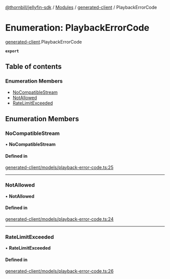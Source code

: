 [@thornbill/jellyfin-sdk](../README.md) / [Modules](../modules.md) / [generated-client](../modules/generated_client.md) / PlaybackErrorCode

# Enumeration: PlaybackErrorCode

[generated-client](../modules/generated_client.md).PlaybackErrorCode

**`export`**

## Table of contents

### Enumeration Members

- [NoCompatibleStream](generated_client.PlaybackErrorCode.md#nocompatiblestream)
- [NotAllowed](generated_client.PlaybackErrorCode.md#notallowed)
- [RateLimitExceeded](generated_client.PlaybackErrorCode.md#ratelimitexceeded)

## Enumeration Members

### NoCompatibleStream

• **NoCompatibleStream**

#### Defined in

[generated-client/models/playback-error-code.ts:25](https://github.com/thornbill/jellyfin-sdk-typescript/blob/03092f3/src/generated-client/models/playback-error-code.ts#L25)

___

### NotAllowed

• **NotAllowed**

#### Defined in

[generated-client/models/playback-error-code.ts:24](https://github.com/thornbill/jellyfin-sdk-typescript/blob/03092f3/src/generated-client/models/playback-error-code.ts#L24)

___

### RateLimitExceeded

• **RateLimitExceeded**

#### Defined in

[generated-client/models/playback-error-code.ts:26](https://github.com/thornbill/jellyfin-sdk-typescript/blob/03092f3/src/generated-client/models/playback-error-code.ts#L26)
